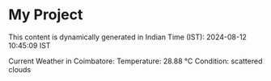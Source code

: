 # My Project

This content is dynamically generated in Indian Time (IST): 2024-08-12 10:45:09 IST


Current Weather in Coimbatore:
Temperature: 28.88 °C
Condition: scattered clouds
